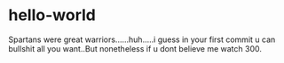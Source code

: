 # hello-world
Spartans were great warriors......huh.....i guess in your first commit u can bullshit all you want..But nonetheless if u dont believe me watch 300.
